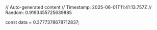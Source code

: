 // Auto-generated content
// Timestamp: 2025-06-01T11:41:13.757Z
// Random: 0.9193455725639885

const data = 0.3777378678712837;